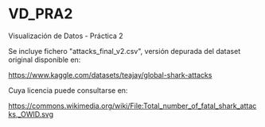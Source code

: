 # VD_PRA2
Visualización de Datos - Práctica 2

Se incluye fichero "attacks_final_v2.csv", versión depurada del dataset original disponible en:

https://www.kaggle.com/datasets/teajay/global-shark-attacks

Cuya licencia puede consultarse en:

https://commons.wikimedia.org/wiki/File:Total_number_of_fatal_shark_attacks,_OWID.svg
